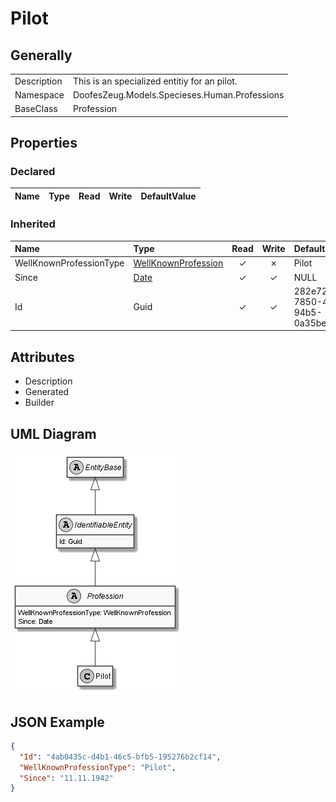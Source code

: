 ﻿# Pilot

## Generally

|||
|:-|:-|
|Description|This is an specialized entitiy for an pilot.|
|Namespace|DoofesZeug.Models.Specieses.Human.Professions|
|BaseClass|Profession|

## Properties

### Declared

|Name|Type|Read|Write|DefaultValue|
|:---|:---|:--:|:---:|:-----------|

### Inherited

|Name|Type|Read|Write|DefaultValue|
|:---|:---|:--:|:---:|:-----------|
|WellKnownProfessionType|[WellKnownProfession](../../Enumerations/DoofesZeug.Models.Specieses.Human.Professions/WellKnownProfession.md)|&#x2713;|&#x2717;|Pilot|
|Since|[Date](../../Models/DoofesZeug.Models.DateAndTime/Date.md)|&#x2713;|&#x2713;|NULL|
|Id|Guid|&#x2713;|&#x2713;|282e7247-7850-4055-94b5-0a35bec299dc|

## Attributes

- Description
- Generated
- Builder

## UML Diagram

![Pilot.png](./Pilot.png "Pilot")

## JSON Example

```json
{
  "Id": "4ab0435c-d4b1-46c5-bfb5-195276b2cf14",
  "WellKnownProfessionType": "Pilot",
  "Since": "11.11.1942"
}
```

